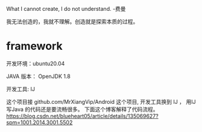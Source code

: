 What I cannot create, I do not understand. -费曼

我无法创造的，我就不理解。创造就是探索本质的过程。
# framework
开发环境：ubuntu20.04 

JAVA 版本： OpenJDK 1.8

开发工具: IJ

这个项目接  github.com/MrXiangVip/Android 这个项目,
开发工具换到 IJ  ， 用IJ 写Java 的代码还是要流畅很多。
下面这个博客解释了代码流程。
https://blog.csdn.net/blueheart05/article/details/135069627?spm=1001.2014.3001.5502
